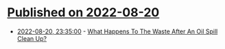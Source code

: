 # [Published on 2022-08-20](index.md)

* [2022-08-20, 23:35:00](https://soylentnews.org/article.pl?sid=22/08/18/1641239&from=rss) - [What Happens To The Waste After An Oil Spill Clean Up?](https://soylentnews.org/article.pl?sid=22/08/18/1641239&from=rss)
